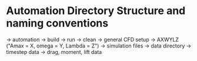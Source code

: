 # Automation Directory Structure and naming conventions

-> automation
  -> build
  -> run
  -> clean
  -> general CFD setup
-> AXWYLZ ("Amax = X, omega = Y, Lambda = Z")
  -> simulation files
  -> data directory
    -> timestep data
    -> drag, moment, lift data 

